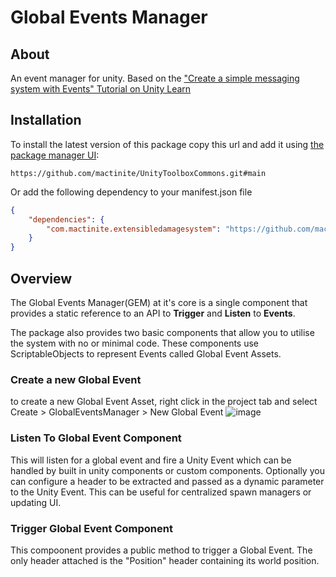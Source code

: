 # Global Events Manager
## About
An event manager for unity. Based on the ["Create a simple messaging system with Events" Tutorial on Unity Learn](https://learn.unity.com/tutorial/create-a-simple-messaging-system-with-events) 
## Installation

To install the latest version of this package copy this url and add it using [the package manager UI](https://docs.unity3d.com/Packages/com.unity.package-manager-ui@2.1/manual/index.html):

`https://github.com/mactinite/UnityToolboxCommons.git#main`

Or add the following dependency to your manifest.json file
```json
{
    "dependencies": {
        "com.mactinite.extensibledamagesystem": "https://github.com/mactinite/UnityToolboxCommons.git#main"
    }
}
```

## Overview

The Global Events Manager(GEM) at it's core is a single component that provides a static reference to an API to **Trigger** and **Listen** to **Events**. 

The package also provides two basic components that allow you to utilise the system with no or minimal code. These components use ScriptableObjects to represent Events called Global Event Assets. 

### Create a new Global Event
to create a new Global Event Asset, right click in the project tab and select Create > GlobalEventsManager > New Global Event
![image](https://user-images.githubusercontent.com/4845476/114330825-6bbbc700-9af7-11eb-9d3f-fe2e69eb80e3.png)

### Listen To Global Event Component
This will listen for a global event and fire a Unity Event which can be handled by built in unity components or custom components.
Optionally you can configure a header to be extracted and passed as a dynamic parameter to the Unity Event. This can be useful for centralized spawn managers or updating UI.

### Trigger Global Event Component
This compoonent provides a public method to trigger a Global Event. The only header attached is the "Position" header containing its world position.
